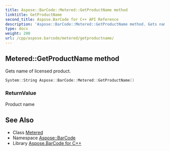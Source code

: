 ```yaml
---
title: Aspose::BarCode::Metered::GetProductName method
linktitle: GetProductName
second_title: Aspose.BarCode for C++ API Reference
description: 'Aspose::BarCode::Metered::GetProductName method. Gets name of licensed product in C++.'
type: docs
weight: 200
url: /cpp/aspose.barcode/metered/getproductname/
---
```

## Metered::GetProductName method


Gets name of licensed product.

```cpp
System::String Aspose::BarCode::Metered::GetProductName()
```


### ReturnValue

Product name

## See Also

* Class [Metered](../)
* Namespace [Aspose::BarCode](../../)
* Library [Aspose.BarCode for C++](../../../)
